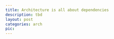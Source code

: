 ```yaml
---
title: Architecture is all about dependencies
description: tbd
layout: post
categories: arch
pic: 
---
```

